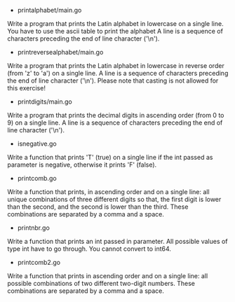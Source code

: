 - printalphabet/main.go

Write a program that prints the Latin alphabet in lowercase on a single line.
You have to use the ascii table to print the alphabet
A line is a sequence of characters preceding the end of line character ('\n').

- printreversealphabet/main.go

Write a program that prints the Latin alphabet in lowercase in reverse order (from 'z' to 'a') on a single line.
A line is a sequence of characters preceding the end of line character ('\n').
Please note that casting is not allowed for this exercise!

- printdigits/main.go

Write a program that prints the decimal digits in ascending order (from 0 to 9) on a single line.
A line is a sequence of characters preceding the end of line character ('\n').

- isnegative.go

Write a function that prints 'T' (true) on a single line if the int passed as parameter is negative, otherwise it prints 'F' (false).

- printcomb.go

Write a function that prints, in ascending order and on a single line: all unique combinations of three different digits so that, the first digit is lower than the second, and the second is lower than the third.
These combinations are separated by a comma and a space.

- printnbr.go

Write a function that prints an int passed in parameter. All possible values of type int have to go through. You cannot convert to int64.

- printcomb2.go

Write a function that prints in ascending order and on a single line: all possible combinations of two different two-digit numbers.
These combinations are separated by a comma and a space.